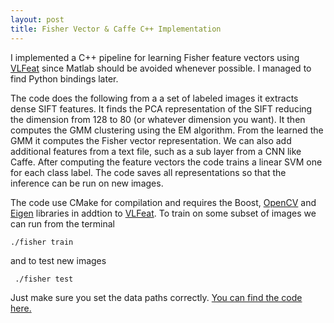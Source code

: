 ```yaml
---
layout: post
title: Fisher Vector & Caffe C++ Implementation 
---
```

I implemented a C++ pipeline for learning Fisher feature vectors using <a href="http://www.vlfeat.org">VLFeat</a> since Matlab should be avoided whenever possible. I managed to find Python bindings later. 

The code does the following from a a set of labeled images it extracts dense SIFT features. It finds the PCA representation of the SIFT reducing the dimension from 128 to 80 (or whatever dimension you want). It then computes the GMM clustering using the EM algorithm. From the learned the GMM it computes the Fisher vector representation. We can also add additional features from a text file, such as a sub layer from a CNN like Caffe. After computing the feature vectors  the code trains a linear SVM one for each class label. The code saves all representations so that the inference can be run on new images. 

The code use CMake for compilation and requires the Boost, <a href="http://opencv.org/">OpenCV</a> and <a hreF="http://eigen.tuxfamily.org">Eigen</a> libraries in addtion to <a href="http://www.vlfeat.org">VLFeat</a>. To train on some subset of images we can run from the terminal  

    ./fisher train 

and to test new images 

     ./fisher test

Just make sure you set the data paths correctly. <a href="https://github.com/MartinHjelm/fishercaffe">You can find the code here.</a>